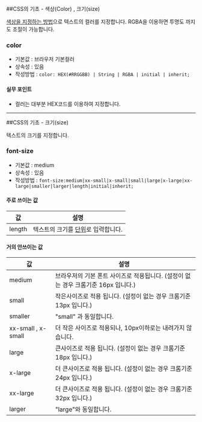 ##CSS의 기초 - 색상(Color) , 크기(size)

[색상을 지정하는 방법](../step1/10_Color.md)으로 텍스트의 컬러를 지정합니다.
RGBA을 이용하면 투명도 까지도 조절이 가능합니다.

### color
- 기본값 : 브라우저 기본컬러
- 상속성 : 있음
- 작성방법 : `color: HEX(#RRGGBB) | String | RGBA | initial | inherit;`

#### 실무 포인트
- 컬러는 대부분 HEX코드를 이용하여 지정합니다.

---

##CSS의 기초 - 크기(size)

텍스트의 크기를 지정합니다.

### font-size
- 기본값 : medium
- 상속성 : 있음
- 작성방법 : `font-size:medium|xx-small|x-small|small|large|x-large|xx-large|smaller|larger|length|initial|inherit;`

#### 주로 쓰이는 값 
값 | 설명
---| ----
length | 텍스트의 크기를 [단위](./step1/11_Unit.md)로 입력합니다.

#### 거의 안쓰이는 값
값 | 설명
---| ----
medium | 브라우저의 기본 폰트 사이즈로 적용됩니다. (설정이 없는 경우 크롬기준 16px 입니다.)
small | 작은사이즈로 적용 됩니다. (설정이 없는 경우 크롬기준 13px 입니다.)
smaller | "small" 과 동일합니다.
xx-small , x-small | 더 작은 사이즈로 적용되나, 10px이하로는 내려가지 않습니다.
large | 큰사이즈로 적용 됩니다. (설정이 없는 경우 크롬기준 18px 입니다.)
x-large | 더 큰사이즈로 적용 됩니다. (설정이 없는 경우 크롬기준 24px 입니다.)
xx-large |  더 큰사이즈로 적용 됩니다. (설정이 없는 경우 크롬기준 32px 입니다.)
larger | "large"와 동일합니다. 